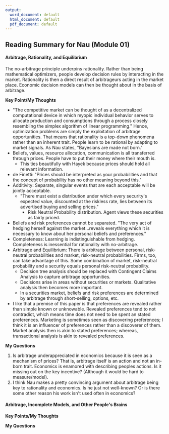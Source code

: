 ```yaml
---
output:
  word_document: default
  html_document: default
  pdf_document: default
---
```

## Reading Summary for Nau (Module 01)

#### Arbitrage, Rationality, and Equilibrium
The no-arbitrage principle underpins rationality. Rather than being mathematical optimizers, people develop decision rules by interacting in the market. Rationality is then a direct result of arbitrageurs acting in the market place. Economic decision models can then be thought about in the basis of arbitrage.

**Key Point/My Thoughts**
-  "The competitive market can be thought of as a decentralized computational device in which myopic individual behavior serves to allocate production and consumptions through a process closely resembling the simplex algorithm of linear programming." Hence, optimization problems are simply the exploitation of arbitrage opportunities. That means that rationality is a top-down phenomena rather than an inherent trait. People learn to be rational by adapting to market signals. As Nau states, "Bayesians are made not born."
-  Beliefs, values, resource allocation, communication is all transferred through prices. People have to put their money where their mouth is.
    -  This ties beautifully with Hayek because prices should hold all relevant information.
-  de Finetti: "Prices should be interpreted as your probabilities and that the concept of probability has no other meaning beyond this."
-  Additivity: Separate, singular events that are each acceptable will be jointly acceptable.
    -  "There must exist a distribution under which every security's expected value, discounted at the riskless rate, lies between its advertised buying and selling prices."
        - Risk Neutral Probability distribution. Agent views these securities as fairly priced.
-  Beliefs and risk preferences cannot be separated. "The very act of hedging herself against the market...reveals everything which it is necessary to know about her personal beliefs and preferences."
-  Completeness: Learning is indistinguishable from hedging. Completeness is inessential for rationality with no-arbitrage.
-  Arbitrage and Equilibrium: There is arbitrage between personal, risk-neutral probabilities and market, risk-neutral probabilities. Firms, too, can take advantage of this. Some combination of market, risk-neutral probability and a security equals personal risk-neutral probability.
    -  Decision tree analysis should be replaced with Contingent Claims Analysis to capture arbitrage opportunities.
    -  Decisions arise in areas without securities or markets. Qualitative analysis then becomes more important.
    -  In a securities market, beliefs and risk preferences are determined by arbitrage through short-selling, options, etc.
-  I like that a premise of this paper is that preferences are revealed rather than simple known or unknowable. Revealed preferences tend to not contradict, which means time does not need to be spent an stated preferences. Marketing is sometimes seen as discovering preferences; I think it is an influencer of preferences rather than a discoverer of them. Market analysis then is akin to stated preferences; whereas, transactional analysis is akin to revealed preferences.

**My Questions**
1. Is arbitrage underappreciated in economics because it is seen as a mechanism of prices? That is, arbitrage itself is an action and not an in-born trait. Economics is enamored with describing peoples actions. Is it missing out on the key incentive? (Although it would be hard to measure/model).
2. I think Nau makes a pretty convincing argument about arbitrage being key to rationality and economics. Is he just not well-known? Or is there some other reason his work isn't used often in economics?


#### Arbitrage, Incomplete Models, and Other People's Brains

**Key Points/My Thoughts**

**My Questions**
